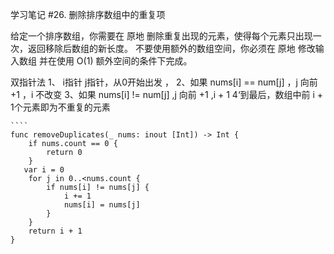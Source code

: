 学习笔记
#26. 删除排序数组中的重复项

 给定一个排序数组，你需要在 原地 删除重复出现的元素，使得每个元素只出现一次，返回移除后数组的新长度。
 不要使用额外的数组空间，你必须在 原地 修改输入数组 并在使用 O(1) 额外空间的条件下完成。


双指针法
   1、 i指针  j指针，从0开始出发 ，
   2、如果 nums[i] == num[j] ，j 向前 +1 ，i 不改变
   3、如果 nums[i] != num[j] ,j 向前 +1 ,i + 1
   4‘到最后，数组中前 i + 1个元素即为不重复的元素
   
    ````
    func removeDuplicates(_ nums: inout [Int]) -> Int {
        if nums.count == 0 {
            return 0
        }
       var i = 0
        for j in 0..<nums.count {
            if nums[i] != nums[j] {
                i += 1
                nums[i] = nums[j]
            }
        }
        return i + 1
    }


